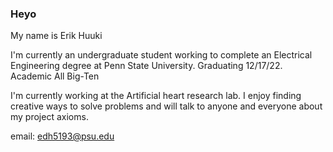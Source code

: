 ### Heyo

My name is Erik Huuki

I'm currently an undergraduate student working to complete an Electrical Engineering degree at Penn State University. Graduating 12/17/22. 
Academic All Big-Ten

I'm currently working at the Artificial heart research lab.
I enjoy finding creative ways to solve problems and will talk to anyone and everyone about my project axioms.


email: edh5193@psu.edu
